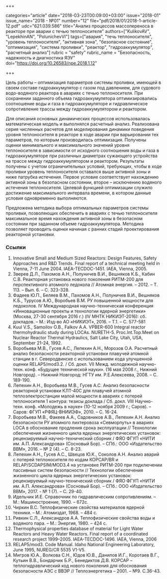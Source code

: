 +++

categories="article"
date="2018-03-23T00:09:00+03:00"
issue="2018-01"
issue_name="2018 - №01"
number="12"
file="pdf/2018/01/2018-1-article-12.pdf"
udc="621.039.586"
title="Анализ процессов массопереноса в реакторе при аварии с течью теплоносителя"
authors=["KulikovAV", "LepekhinAN", "PolunichevVI"]
tags=["авария", "течь теплоносителя", "уровень теплоносителя", "активная зона", "безопасное состояние", "оптимизация", "система проливки", "реактор", "гидроаккумулятор", "расчетный анализ"]
rubric = "safety"
rubric_name = "Безопасность, надежность и диагностика ЯЭУ"
doi="https://doi.org/10.26583/npe.2018.1.12"

+++

Цель работы – оптимизация параметров системы проливки, имеющей в своем составе гидроаккумулятор с газом под давлением, для судового водо-водяного реактора в авариях с течью теплоносителя. При сохранении заданного объема гидроаккумулятора оптимизировались соотношение воды и газа в гидроаккумуляторе и гидравлическое сопротивление трассы между гидроаккумулятором и реактором.

Для описания основных динамических процессов использовалась математическая модель и выполнялся расчетный анализ. Реализована серия численных расчетов для моделирования динамики поведения уровня теплоносителя в реакторе в ходе аварии при варьировании тех параметров, по которым производилась оптимизация. Получены оценки минимального и максимального значений уровня теплоносителя в зависимости от исходного соотношения воды и газа в гидроаккумуляторе при различных диаметрах сужающего устройства на трассе между гидроаккумулятором и реактором. Результаты получены с учетом ограничительных условий, требующих, чтобы в ходе проливки уровень теплоносителя оставался выше активной зоны и ниже патрубка истечения. Первое условие соответствует нахождению активной зоны в безопасном состоянии, второе – исключению водяного истечения теплоносителя. Целевой функцией оптимизации служило достижение максимального интервала времени, в котором данные условия одновременно выполняются.

Предложена методика выбора оптимальных параметров системы проливки, позволяющих обеспечить в авариях с течью теплоносителя максимальное время нахождения активной зоны в безопасном состоянии при заданном объеме гидроаккумулятора. Методика позволяет проводить оценки начиная с ранних стадий проектирования реакторной установки.

### Ссылки

1. Innovative Small and Medium Sized Reactors: Design Features, Safety Approaches and R&D Trends. Final report of a technical meeting held in Vienna, 7-11 June 2004. IAEA-TECDOC-1451. IAEA, Vienna, 2005.
2. Зверев Д.Л., Пахомов А.Н., Полуничев В.И., Вешняков К.Б., Кабин С.В. Реакторная установка нового поколения РИТМ-200 для перспективного атомного ледокола // Атомная энергия. – 2012. – Т. 113. – Вып. 6. – С. 323-328.
3. Фадеев Ю.П., Беляев В.М., Пахомов А.Н., Полуничев В.И., Вешняков К.Б., Турусов А.Ю., Воробьев В.М. РУ повышенной мощности для ледоколов. IV Международная научно-техническая конференция «Инновационные проекты и технологии ядерной энергетики» (Москва, 27-30 сентября 2016 г.) (IV МНТК НИКИЭТ-2016): сб. докладов. – М.: Изд-во АО «НИКИЭТ», 2016. – Т.1. – С. 577-581
4. Kuul V.S., Samoilov O.B., Falkov A.A. VPBER-600 Integral reactor thermohydraulic study during LOCAs. NURETH-5. Proc.Int.Top.Meet on Nuclear Reactor Thermal Hydraulics, Salt Lake City, Utah, USA, September 21-24, 1992.
5. Воробьева М.В., Гусев А.С., Лепехин А.Н., Морозов О.А. Расчетный анализ безопасности реакторной установки плавучей атомной станции в г. Северодвинске с использованием кода улучшенной оценки RELAP5/mod3.2. / Сб. докл. VII Межд. молодежной научно-техн. конф. «Будущее технической науки». (16 мая 2008 г., Нижний Новгород). – Нижний Новгород: НГТУ им. Р.Е.Алексеева, 2008. – С. 189-190.
6. Лепехин А.Н., Воробьева М.В., Гусев А.С. Анализ безопасности реакторной установки КЛТ-40С для плавучей атомной теплоэлектростанции малой мощности в авариях с потерей теплоносителя 1 контура: тезисы доклада / Сб. докл. VIII Научно-техн. конф. «Молодежь в науке» (10-12 ноября 2009 г.; Саров). – Саров: ФГУП «РФЯЦ-ВНИИЭФ», 2010. – С. 16-24.
7. Воробьева М.В., Факеев А.А., Садовников А.В., Лепехин А.Н. Анализ безопасности РУ атомного лихтеровоза «Севморпуть» в авариях LOCA в обоснование продления срока эксплуатации // Технологии обеспечения жизненного цикла ядерных энергетических установок: рецензируемый научно-технический сборник / ФЯО ФГУП «НИТИ им. А.П. Александрова» (Сосновый Бор). – СПб.: ООО «Издательство ВВМ», 2016. – № 2 (4). – С. 8-23.
8. Лепехин А.Н., Гусев А.С., Швецов Ю.К., Соколов А.Н. Анализ аварий c потерей теплоносителя по кодам КОРСАР/BR и RELAP/SCDAPSIM/MOD3.4 на установке РИТМ-200 при подключении пассивных систем безопасности // Технологии обеспечения жизненного цикла ядерных энергетических установок: рецензируемый научно-технический сборник / ФЯО ФГУП «НИТИ им. А.П. Александрова» (Сосновый Бор). – СПб.: ООО «Издательство ВВМ», 2017. - № 1 (7). – С. 29-40.
9. Идельчик И.Е. Справочник по гидравлическим сопротивлениям. – М.: Машиностроение, 1990. – 672с.
10. Чиркин В.С. Теплофизические свойства материалов ядерной техники. – М.: Атомиздат, 1968. – 484 с.
11. Ривкин С.Л., Александpов А.А. Теплофизические свойства воды и водяного пара. – М.: Энергия, 1980. – 424 с.
12. Thermophysical properties database of material for Light Water Reactors and Heavy Water Reactors. Final report of a coordinated research project 1999–2005. IAEA-TECDOC-1496. IAEA, Vienna, 2006
13. RELAP5/mod3. Сode Manual. Idaho National Engineering Laboratory, June 1995, NUREG/CR 5535 V1-V5.
14. Мигров Ю.А., Волкова С.Н., Юдов Ю.В., Данилов И.Г., Коротаев В.Г., Кутьин В.В., Бондарчик Б.Р., Бенедиктов Д.В. КОРСАР – теплогидравлический код нового поколения для обоснования безопасности АЭС с ВВЭР // Теплоэнергетика – 2001. – №9. С.36-43.